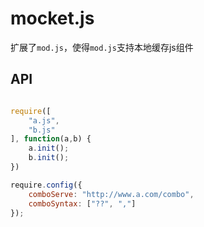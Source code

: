 # mocket.js

扩展了`mod.js`，使得`mod.js`支持本地缓存js组件

## API
```javascript

require([
	"a.js",
	"b.js"
], function(a,b) {
	a.init();
	b.init();
})

```

```javascript
require.config({
	comboServe: "http://www.a.com/combo",
	comboSyntax: ["??", ","]
});
```